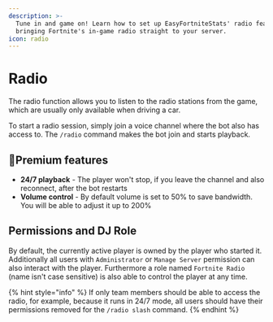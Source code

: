 ```yaml
---
description: >-
  Tune in and game on! Learn how to set up EasyFortniteStats' radio feature,
  bringing Fortnite's in-game radio straight to your server.
icon: radio
---
```


# Radio

The radio function allows you to listen to the radio stations from the game, which are usually only available when driving a car.

To start a radio session, simply join a voice channel where the bot also has access to. The `/radio` command makes the bot join and starts playback.

## 🔸Premium features

* **24/7 playback** - The player won't stop, if you leave the channel and also reconnect, after the bot restarts
* **Volume control** - By default volume is set to 50% to save bandwidth. You will be able to adjust it up to 200%

## Permissions and DJ Role

By default, the currently active player is owned by the player who started it. Additionally all users with `Administrator` or `Manage Server` permission can also interact with the player. Furthermore a role named `Fortnite Radio` (name isn't case sensitive) is also able to control the player at any time.

{% hint style="info" %}
If only team members should be able to access the radio, for example, because it runs in 24/7 mode, all users should have their permissions removed for the `/radio slash` command.
{% endhint %}

